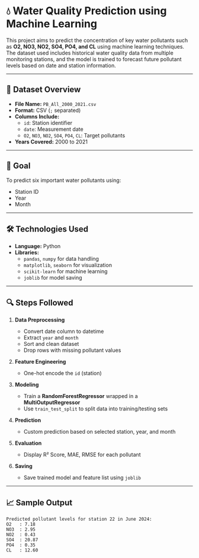# 💧 Water Quality Prediction using Machine Learning


This project aims to predict the concentration of key water pollutants such as **O2, NO3, NO2, SO4, PO4, and CL** using machine learning techniques. The dataset used includes historical water quality data from multiple monitoring stations, and the model is trained to forecast future pollutant levels based on date and station information.

---

## 📁 Dataset Overview

- **File Name:** `PB_All_2000_2021.csv`
- **Format:** CSV (`;` separated)
- **Columns Include:**
  - `id`: Station identifier
  - `date`: Measurement date
  - `O2`, `NO3`, `NO2`, `SO4`, `PO4`, `CL`: Target pollutants
- **Years Covered:** 2000 to 2021

---

## 🎯 Goal

To predict six important water pollutants using:
- Station ID
- Year
- Month

---

## 🛠️ Technologies Used

- **Language:** Python
- **Libraries:**
  - `pandas`, `numpy` for data handling
  - `matplotlib`, `seaborn` for visualization
  - `scikit-learn` for machine learning
  - `joblib` for model saving

---

## 🔍 Steps Followed

1. **Data Preprocessing**
   - Convert date column to datetime
   - Extract `year` and `month`
   - Sort and clean dataset
   - Drop rows with missing pollutant values

2. **Feature Engineering**
   - One-hot encode the `id` (station)

3. **Modeling**
   - Train a **RandomForestRegressor** wrapped in a **MultiOutputRegressor**
   - Use `train_test_split` to split data into training/testing sets

4. **Prediction**
   - Custom prediction based on selected station, year, and month

5. **Evaluation**
   - Display R² Score, MAE, RMSE for each pollutant

6. **Saving**
   - Save trained model and feature list using `joblib`

---

## 📈 Sample Output

```text
Predicted pollutant levels for station 22 in June 2024:
O2   : 7.18
NO3  : 2.95
NO2  : 0.43
SO4  : 20.87
PO4  : 0.35
CL   : 12.60



